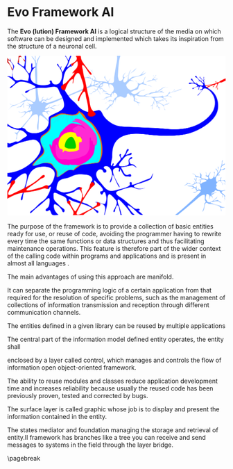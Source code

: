 # Evo Framework AI
The **Evo (lution) Framework AI** is a logical structure of the media on which software can be designed and implemented which takes its inspiration from the structure of a neuronal cell.

![evo framework neural cell](data/evo_framework_neural_cell.svg)

The purpose of the framework is to provide a collection of basic entities ready for use, or reuse of code, avoiding the programmer having to rewrite every time the same functions or data structures and thus facilitating maintenance operations. This feature is therefore part of the wider context of the calling code within programs and applications and is present in almost all languages .

The main advantages of using this approach are manifold.

It can separate the programming logic of a certain application from that required for the resolution of specific problems, such as the management of collections of information transmission and reception through different communication channels.

The entities defined in a given library can be reused by multiple applications

The central part of the information model defined entity operates, the entity shall

enclosed by a layer called control, which manages and controls the flow of information open object-oriented framework.

The ability to reuse modules and classes reduce application development time and increases reliability because usually the reused code has been previously proven, tested and corrected by bugs.

The surface layer is called graphic whose job is to display and present the information contained in the entity.

The states mediator and foundation managing the storage and retrieval of entity.Il framework has branches like a tree you can receive and send messages to systems in the field through the layer bridge.

\pagebreak